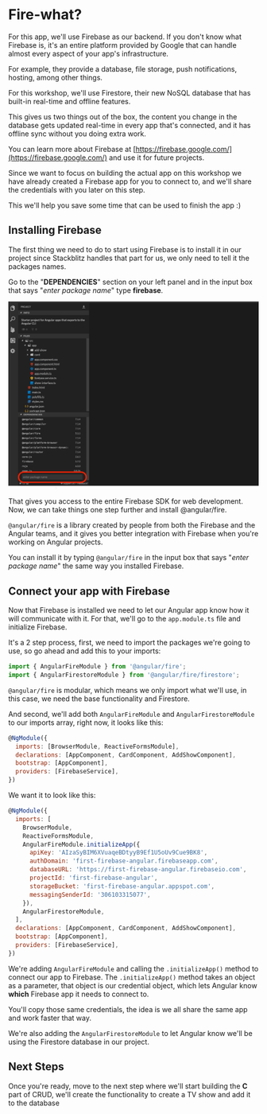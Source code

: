 # Fire-what?

For this app, we'll use Firebase as our backend. If you don't know what Firebase is, it's an entire platform provided by Google that can handle almost every aspect of your app's infrastructure.

For example, they provide a database, file storage, push notifications, hosting, among other things.

For this workshop, we'll use Firestore, their new NoSQL database that has built-in real-time and offline features.

This gives us two things out of the box, the content you change in the database gets updated real-time in every app that's connected, and it has offline sync without you doing extra work.

You can learn more about Firebase at [https://firebase.google.com/](https://firebase.google.com/) and use it for future projects.

Since we want to focus on building the actual app on this workshop we have already created a Firebase app for you to connect to, and we'll share the credentials with you later on this step.

This we'll help you save some time that can be used to finish the app :)

## Installing Firebase

The first thing we need to do to start using Firebase is to install it in our project since Stackblitz handles that part for us, we only need to tell it the packages names.

Go to the "**DEPENDENCIES**" section on your left panel and in the input box that says "_enter package name_" type **firebase**.

![Install Firebase](img/install-firebase.png)

That gives you access to the entire Firebase SDK for web development. Now, we can take things one step further and install @angular/fire.

`@angular/fire` is a library created by people from both the Firebase and the Angular teams, and it gives you better integration with Firebase when you're working on Angular projects.

You can install it by typing `@angular/fire` in the input box that says "_enter package name_" the same way you installed Firebase.

## Connect your app with Firebase

Now that Firebase is installed we need to let our Angular app know how it will communicate with it. For that, we'll go to the `app.module.ts` file and initialize Firebase.

It's a 2 step process, first, we need to import the packages we're going to use, so go ahead and add this to your imports:

```js
import { AngularFireModule } from '@angular/fire';
import { AngularFirestoreModule } from '@angular/fire/firestore';
```

`@angular/fire` is modular, which means we only import what we'll use, in this case, we need the base functionality and Firestore.

And second, we'll add both `AngularFireModule` and `AngularFirestoreModule` to our imports array, right now, it looks like this:

```js
@NgModule({
  imports: [BrowserModule, ReactiveFormsModule],
  declarations: [AppComponent, CardComponent, AddShowComponent],
  bootstrap: [AppComponent],
  providers: [FirebaseService],
})
```

We want it to look like this:

```js
@NgModule({
  imports: [
    BrowserModule,
    ReactiveFormsModule,
    AngularFireModule.initializeApp({
      apiKey: 'AIzaSyBIM6XVuaqeBDtyyB9Ef1U5oUv9Cue9BK8',
      authDomain: 'first-firebase-angular.firebaseapp.com',
      databaseURL: 'https://first-firebase-angular.firebaseio.com',
      projectId: 'first-firebase-angular',
      storageBucket: 'first-firebase-angular.appspot.com',
      messagingSenderId: '306103315077',
    }),
    AngularFirestoreModule,
  ],
  declarations: [AppComponent, CardComponent, AddShowComponent],
  bootstrap: [AppComponent],
  providers: [FirebaseService],
})
```

We're adding `AngularFireModule` and calling the `.initializeApp()` method to connect our app to Firebase. The `.initializeApp()` method takes an object as a parameter, that object is our credential object, which lets Angular know **which** Firebase app it needs to connect to.

You'll copy those same credentials, the idea is we all share the same app and work faster that way.

We're also adding the `AngularFirestoreModule` to let Angular know we'll be using the Firestore database in our project.

## Next Steps

Once you're ready, move to the next step where we'll start building the **C** part of CRUD, we'll create the functionality to create a TV show and add it to the database
